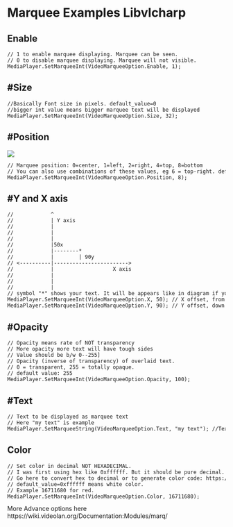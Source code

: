 <h1>Marquee Examples Libvlcharp</h1>
<h2>Enable</h2>
<code><pre>
// 1 to enable marquee displaying. Marquee can be seen. 
// 0 to disable marquee displaying. Marquee will not visible.
MediaPlayer.SetMarqueeInt(VideoMarqueeOption.Enable, 1); 
</pre></code>
<h2>#Size</h2>
<code><pre>
//Basically Font size in pixels. default_value=0
//bigger int value means bigger marquee text will be displayed
MediaPlayer.SetMarqueeInt(VideoMarqueeOption.Size, 32); 
</pre></code>
<h2>#Position</h2>
<img src="https://wiki.videolan.org/images/Marq_demonstration_-_VLC_3.0.6_Linux.png">
<code><pre>
// Marquee position: 0=center, 1=left, 2=right, 4=top, 8=bottom 
// You can also use combinations of these values, eg 6 = top-right. default_value=0
MediaPlayer.SetMarqueeInt(VideoMarqueeOption.Position, 8); 
</pre></code>
<h2>#Y and X axis</h2>
<code><pre>
//            ^
//            | Y axis
//            | 
//            | 
//            | 
//            |50x      
//            |--------*                          
//            |        | 90y
// <----------|------------------------>
//            |                   X axis
//            |
//            |
//            |
// symbol "*" shows your text. It will be appears like in diagram if you do set axis like below
MediaPlayer.SetMarqueeInt(VideoMarqueeOption.X, 50); // X offset, from the left screen edge. default_value=0
MediaPlayer.SetMarqueeInt(VideoMarqueeOption.Y, 90); // Y offset, down from the top. default_value=0
</pre></code>
<h2>#Opacity</h2>
<code><pre>
// Opacity means rate of NOT transparency
// More opacity more text will have tough sides
// Value should be b/w 0--255]
// Opacity (inverse of transparency) of overlaid text. 
// 0 = transparent, 255 = totally opaque. 
// default value: 255
MediaPlayer.SetMarqueeInt(VideoMarqueeOption.Opacity, 100); 
</pre></code>
<h2>#Text</h2>
<code><pre>
// Text to be displayed as marquee text
// Here "my text" is example
MediaPlayer.SetMarqueeString(VideoMarqueeOption.Text, "my text"); //Text to display
</pre></code>
<h2>Color</h2>
<code><pre>
// Set color in decimal NOT HEXADECIMAL.
// I was first using hex like 0xffffff. But it should be pure decimal.
// Go here to convert hex to decimal or to generate color code: https://www.mathsisfun.com/hexadecimal-decimal-colors.html 
// default_value=0xffffff means white color. 
// Example 16711680 for red. 
MediaPlayer.SetMarqueeInt(VideoMarqueeOption.Color, 16711680); 
</pre></code>
More Advance options here https://wiki.videolan.org/Documentation:Modules/marq/
